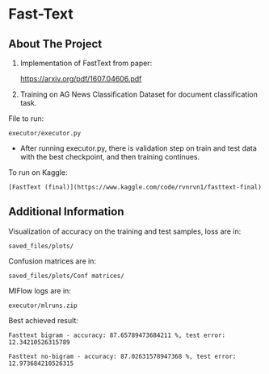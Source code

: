 # Fast-Text

## About The Project
1) Implementation of FastText from 
paper: 

    https://arxiv.org/pdf/1607.04606.pdf
    
2) Training on AG News Classification Dataset for document classification task.


File to run:

    executor/executor.py

- After running executor.py, there is validation step on train and test data with the best checkpoint, and then training continues.

To run on Kaggle: 

    [FastText (final)](https://www.kaggle.com/code/rvnrvn1/fasttext-final)

## Additional Information

Visualization of accuracy on the training and test samples, loss are in: 

    saved_files/plots/

Confusion matrices are in: 

    saved_files/plots/Conf matrices/

MlFlow logs are in: 

    executor/mlruns.zip

Best achieved result:

    Fasttext bigram - accuracy: 87.65789473684211 %, test error: 12.34210526315789

    Fasttext no-bigram - accuracy: 87.02631578947368 %, test error: 12.973684210526315

